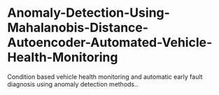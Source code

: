 # Anomaly-Detection-Using-Mahalanobis-Distance-Autoencoder-Automated-Vehicle-Health-Monitoring
Condition based vehicle health monitoring and automatic early fault diagnosis using anomaly detection methods..
